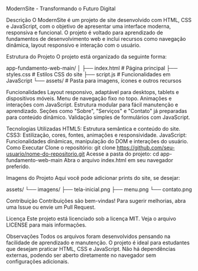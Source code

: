 ModernSite - Transformando o Futuro Digital

Descrição
O ModernSite é um projeto de site desenvolvido com HTML, CSS e JavaScript, com o objetivo de apresentar uma interface moderna, responsiva e funcional. O projeto é voltado para aprendizado de fundamentos de desenvolvimento web e inclui recursos como navegação dinâmica, layout responsivo e interação com o usuário.

Estrutura do Projeto
O projeto está organizado da seguinte forma:

app-fundamento-web-main/
│
├── index.html          # Página principal
├── styles.css          # Estilos CSS do site
├── script.js           # Funcionalidades em JavaScript
└── assets/             # Pasta para imagens, ícones e outros recursos

Funcionalidades
Layout responsivo, adaptável para desktops, tablets e dispositivos móveis.
Menu de navegação fixo no topo.
Animações e interações com JavaScript.
Estrutura modular para fácil manutenção e aprendizado.
Seções como "Sobre", "Serviços" e "Contato" já preparadas para conteúdo dinâmico.
Validação simples de formulários com JavaScript.

Tecnologias Utilizadas
HTML5: Estrutura semântica e conteúdo do site.
CSS3: Estilização, cores, fontes, animações e responsividade.
JavaScript: Funcionalidades dinâmicas, manipulação do DOM e interações do usuário.
Como Executar
Clone o repositório:
git clone https://github.com/seu-usuario/nome-do-repositorio.git
Acesse a pasta do projeto:
cd app-fundamento-web-main
Abra o arquivo index.html em seu navegador preferido.

Imagens do Projeto
Aqui você pode adicionar prints do site, se desejar:

assets/
└── imagens/
    ├── tela-inicial.png
    ├── menu.png
    └── contato.png

Contribuição
Contribuições são bem-vindas! Para sugerir melhorias, abra uma Issue ou envie um Pull Request.


Licença
Este projeto está licenciado sob a licença MIT. Veja o arquivo LICENSE para mais informações.


Observações
Todos os arquivos foram desenvolvidos pensando na facilidade de aprendizado e manutenção.
O projeto é ideal para estudantes que desejam praticar HTML, CSS e JavaScript.
Não há dependências externas, podendo ser aberto diretamente no navegador sem configurações adicionais.
